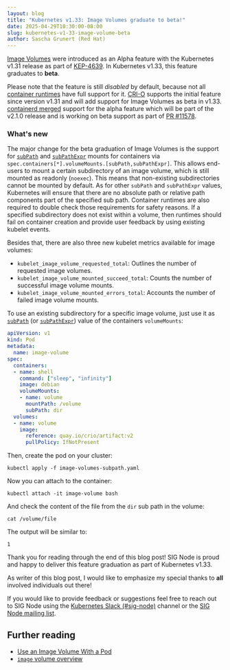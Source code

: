 ```yaml
---
layout: blog
title: "Kubernetes v1.33: Image Volumes graduate to beta!"
date: 2025-04-29T10:30:00-08:00
slug: kubernetes-v1-33-image-volume-beta
author: Sascha Grunert (Red Hat)
---
```


[Image Volumes](/blog/2024/08/16/kubernetes-1-31-image-volume-source) were
introduced as an Alpha feature with the Kubernetes v1.31 release as part of
[KEP-4639](https://github.com/kubernetes/enhancements/issues/4639). In Kubernetes v1.33, this feature graduates to **beta**.

Please note that the feature is still _disabled_ by default, because not all
[container runtimes](/docs/setup/production-environment/container-runtimes) have
full support for it. [CRI-O](https://cri-o.io) supports the initial feature since version v1.31 and
will add support for Image Volumes as beta in v1.33.
[containerd merged](https://github.com/containerd/containerd/pull/10579) support
for the alpha feature which will be part of the v2.1.0 release and is working on
beta support as part of [PR #11578](https://github.com/containerd/containerd/pull/11578).

### What's new

The major change for the beta graduation of Image Volumes is the support for
[`subPath`](/docs/concepts/storage/volumes/#using-subpath) and
[`subPathExpr`](/docs/concepts/storage/volumes/#using-subpath-expanded-environment) mounts
for containers via `spec.containers[*].volumeMounts.[subPath,subPathExpr]`. This
allows end-users to mount a certain subdirectory of an image volume, which is
still mounted as readonly (`noexec`). This means that non-existing
subdirectories cannot be mounted by default. As for other `subPath` and
`subPathExpr` values, Kubernetes will ensure that there are no absolute path or
relative path components part of the specified sub path. Container runtimes are
also required to double check those requirements for safety reasons. If a
specified subdirectory does not exist within a volume, then runtimes should fail
on container creation and provide user feedback by using existing kubelet
events.

Besides that, there are also three new kubelet metrics available for image volumes:

- `kubelet_image_volume_requested_total`: Outlines the number of requested image volumes.
- `kubelet_image_volume_mounted_succeed_total`: Counts the number of successful image volume mounts.
- `kubelet_image_volume_mounted_errors_total`: Accounts the number of failed image volume mounts.

To use an existing subdirectory for a specific image volume, just use it as
[`subPath`](/docs/concepts/storage/volumes/#using-subpath) (or
[`subPathExpr`](/docs/concepts/storage/volumes/#using-subpath-expanded-environment))
value of the containers `volumeMounts`:

```yaml
apiVersion: v1
kind: Pod
metadata:
  name: image-volume
spec:
  containers:
  - name: shell
    command: ["sleep", "infinity"]
    image: debian
    volumeMounts:
    - name: volume
      mountPath: /volume
      subPath: dir
  volumes:
  - name: volume
    image:
      reference: quay.io/crio/artifact:v2
      pullPolicy: IfNotPresent
```

Then, create the pod on your cluster:

```shell
kubectl apply -f image-volumes-subpath.yaml
```

Now you can attach to the container:

```shell
kubectl attach -it image-volume bash
```

And check the content of the file from the `dir` sub path in the volume:

```shell
cat /volume/file
```

The output will be similar to:

```none
1
```

Thank you for reading through the end of this blog post! SIG Node is proud and
happy to deliver this feature graduation as part of Kubernetes v1.33.

As writer of this blog post, I would like to emphasize my special thanks to
**all** involved individuals out there!

If you would like to provide feedback or suggestions feel free to reach out
to SIG Node using the [Kubernetes Slack (#sig-node)](https://kubernetes.slack.com/messages/sig-node)
channel or the [SIG Node mailing list](https://groups.google.com/g/kubernetes-sig-node).

## Further reading

- [Use an Image Volume With a Pod](/docs/tasks/configure-pod-container/image-volumes)
- [`image` volume overview](/docs/concepts/storage/volumes/#image)
